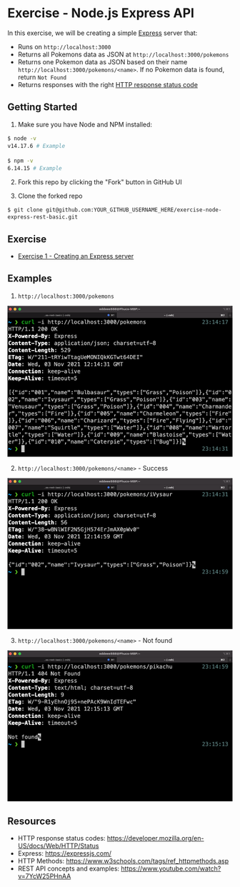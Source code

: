 # Exercise - Node.js Express API

In this exercise, we will be creating a simple [Express](https://expressjs.com/) server that:

- Runs on `http://localhost:3000`
- Returns all Pokemons data as JSON at `http://localhost:3000/pokemons`
- Returns one Pokemon data as JSON based on their name `http://localhost:3000/pokemons/<name>`. If no Pokemon data is found, return `Not Found`
- Returns responses with the right [HTTP response status code](https://developer.mozilla.org/en-US/docs/Web/HTTP/Status)

## Getting Started

1. Make sure you have Node and NPM installed:

```bash
$ node -v
v14.17.6 # Example

$ npm -v
6.14.15 # Example
```

2. Fork this repo by clicking the "Fork" button in GitHub UI

3. Clone the forked repo

```
$ git clone git@github.com:YOUR_GITHUB_USERNAME_HERE/exercise-node-express-rest-basic.git
```

## Exercise

- [Exercise 1 - Creating an Express server](./exercises/exercise-1.md)

## Examples

1. `http://localhost:3000/pokemons`

![](./examples/pokemons.png)

2. `http://localhost:3000/pokemons/<name>` - Success

![](./examples/pokemonName200.png)

3. `http://localhost:3000/pokemons/<name>` - Not found

![](./examples/pokemonName404.png)

## Resources

- HTTP response status codes: https://developer.mozilla.org/en-US/docs/Web/HTTP/Status
- Express: https://expressjs.com/
- HTTP Methods: https://www.w3schools.com/tags/ref_httpmethods.asp
- REST API concepts and examples: https://www.youtube.com/watch?v=7YcW25PHnAA
